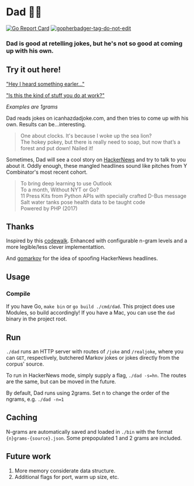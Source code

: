 # Dad :man_shrugging:
[![Go Report Card](https://goreportcard.com/badge/github.com/alee792/dad)](https://goreportcard.com/report/github.com/alee792/dad) <a href='https://github.com/jpoles1/gopherbadger' target='_blank'>![gopherbadger-tag-do-not-edit](https://img.shields.io/badge/Go%20Coverage-89%25-brightgreen.svg?longCache=true&style=flat)</a>
### Dad is good at retelling jokes, but he's not so good at coming up with his own.

## Try it out here!
["Hey I heard something earler..."](https://dad-git-master.alee792.now.sh/pkg/now/joke/joke.go)

["Is this the kind of stuff you do at work?"](https://dad-git-master.alee792.now.sh/pkg/now/hn/hn.go)

*Examples are 1grams*

Dad reads jokes on icanhazdadjoke.com, and then tries to come up with his own. Results can be...interesting.
> One about clocks. It's because I woke up the sea lion?  
> The hokey pokey, but there is really need to soap, but now that’s a forest and put down!
> Nailed it!  

Sometimes, Dad will see a cool story on [HackerNews](https://news.ycombinator.com/news) and try to talk to you about it. Oddly enough, these mangled headlines sound like pitches from Y Combinator's most recent cohort.
> To bring deep learning to use Outlook  
> To a month, Without NYT or Go?  
> 11 Press Kits from Python APIs with specially crafted D-Bus message  
> Salt water tanks pose health data to be taught code  
> Powered by PHP (2017)  

## Thanks 
Inspired by this [codewalk](https://golang.org/doc/codewalk/markov/). Enhanced with configurable n-gram levels and a more legible/less clever implementattion.

And [gomarkov](https://github.com/mb-14/gomarkov) for the idea of spoofing HackerNews headlines.

## Usage
### Compile
If you have Go, `make bin` or `go build ./cmd/dad`. This project does use Modules, so build accordingly!
If you have a Mac, you can use the `dad` binary in the project root.

## Run
`./dad` runs an HTTP server with routes of `/joke` and `/realjoke`, where you can `GET`, respectively, butchered Markov jokes or jokes directly from the corpus' source.

To run in HackerNews mode, simply supply a flag, `./dad -s=hn`. The routes are the same, but can be moved in the future.

By default, Dad runs using 2grams. Set n to change the order of the ngrams, e.g. `./dad -n=1`

## Caching
N-grams are automatically saved and loaded in `./bin` with the format `{n}grams-{source}.json`. Some prepopulated 1 and 2 grams are included.

## Future work
1. More memory considerate data structure.
2. Additional flags for port, warm up size, etc.
